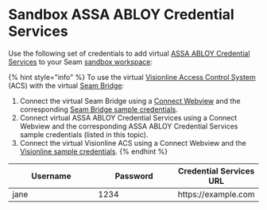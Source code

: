 # Sandbox ASSA ABLOY Credential Services

Use the following set of credentials to add virtual [ASSA ABLOY Credential Services](../assa-abloy-credential-services-credential-manager-in-development.md) to your Seam [sandbox workspace](../../core-concepts/workspaces/#sandbox-workspaces):

{% hint style="info" %}
To use the virtual [Visionline Access Control System](../assa-abloy-visionline-access-control-system-in-development/) (ACS) with the virtual [Seam Bridge](../../capability-guides/seam-bridge.md):&#x20;

1. Connect the virtual Seam Bridge using a [Connect Webview](../../core-concepts/connect-webviews/) and the corresponding [Seam Bridge sample credentials](seam-bridge-sample-data.md).
2. Connect virtual ASSA ABLOY Credential Services using a Connect Webview and the corresponding ASSA ABLOY Credential Services sample credentials (listed in this topic).
3. Connect the virtual Visionline ACS using a Connect Webview and the [Visionline sample credentials](assa-abloy-visionline-access-management-system-sample-data.md).&#x20;
{% endhint %}

<table><thead><tr><th width="248">Username</th><th width="225">Password</th><th>Credential Services URL</th></tr></thead><tbody><tr><td>jane</td><td>1234</td><td>https://example.com</td></tr></tbody></table>
